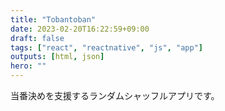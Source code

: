 ```yaml
---
title: "Tobantoban"
date: 2023-02-20T16:22:59+09:00
draft: false
tags: ["react", "reactnative", "js", "app"]
outputs: [html, json]
hero: ""
---
```


当番決めを支援するランダムシャッフルアプリです。
